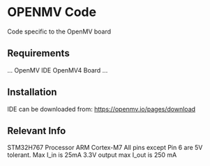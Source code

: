 # OPENMV Code
Code specific to the OpenMV board

## Requirements

...
OpenMV IDE
OpenMV4 Board
...

## Installation

IDE can be downloaded from: https://openmv.io/pages/download

## Relevant Info
STM32H767 Processor
ARM Cortex-M7
All pins except Pin 6 are 5V tolerant. Max I_in is 25mA
3.3V output max I_out is 250 mA
